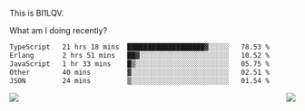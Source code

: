 This is BI1LQV.

What am I doing recently?

<!--START_SECTION:waka-->

```txt
TypeScript   21 hrs 18 mins  ███████████████████▓░░░░░   78.53 %
Erlang       2 hrs 51 mins   ██▓░░░░░░░░░░░░░░░░░░░░░░   10.52 %
JavaScript   1 hr 33 mins    █▒░░░░░░░░░░░░░░░░░░░░░░░   05.75 %
Other        40 mins         ▓░░░░░░░░░░░░░░░░░░░░░░░░   02.51 %
JSON         24 mins         ▒░░░░░░░░░░░░░░░░░░░░░░░░   01.54 %
```

<!--END_SECTION:waka-->
<img align="right" src="https://github-readme-stats.vercel.app/api?username=bi1lqv&show_icons=true&count_private=true">

<img src="https://metrics.lecoq.io/bi1lqv?template=classic&base.activity=0&base.community=0&base.repositories=0&base.metadata=0&isocalendar=1&base=header%2C%20activity%2C%20community%2C%20repositories%2C%20metadata&base.indepth=false&base.hireable=false&isocalendar=false&isocalendar.duration=full-year&config.timezone=Asia%2FShanghai">

